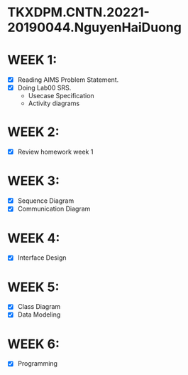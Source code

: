 # TKXDPM.CNTN.20221-20190044.NguyenHaiDuong
# WEEK 1:
- [x] Reading AIMS Problem Statement.
- [x] Doing Lab00 SRS.
  - Usecase Specification
  - Activity diagrams
 # WEEK 2:
 - [x] Review homework week 1
 # WEEK 3:
 - [x] Sequence Diagram
 - [x] Communication Diagram
 # WEEK 4:
 - [x] Interface Design 
 # WEEK 5:
 - [x] Class Diagram
 - [x] Data Modeling
 # WEEK 6:
 - [x] Programming
